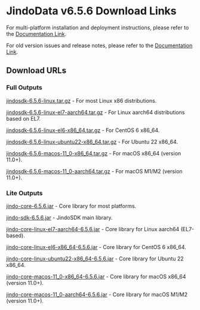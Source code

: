 # JindoData v6.5.6 Download Links

For multi-platform installation and deployment instructions, please refer to the [Documentation Link](jindosdk_deployment_multi_platform.md).

For old version issues and release notes, please refer to the [Documentation Link](../releases.md).

## Download URLs

### Full Outputs

[jindosdk-6.5.6-linux.tar.gz](https://jindodata-binary.oss-cn-shanghai.aliyuncs.com/release/6.5.6/jindosdk-6.5.6-linux.tar.gz) - For most Linux x86 distributions.

[jindosdk-6.5.6-linux-el7-aarch64.tar.gz](https://jindodata-binary.oss-cn-shanghai.aliyuncs.com/release/6.5.6/jindosdk-6.5.6-linux-el7-aarch64.tar.gz) - For Linux aarch64 distributions based on EL7.

[jindosdk-6.5.6-linux-el6-x86_64.tar.gz](https://jindodata-binary.oss-cn-shanghai.aliyuncs.com/release/6.5.6/jindosdk-6.5.6-linux-el6-x86_64.tar.gz) - For CentOS 6 x86_64.

[jindosdk-6.5.6-linux-ubuntu22-x86_64.tar.gz](https://jindodata-binary.oss-cn-shanghai.aliyuncs.com/release/6.5.6/jindosdk-6.5.6-linux-ubuntu22-x86_64.tar.gz) - For Ubuntu 22 x86_64.

[jindosdk-6.5.6-macos-11_0-x86_64.tar.gz](https://jindodata-binary.oss-cn-shanghai.aliyuncs.com/release/6.5.6/jindosdk-6.5.6-macos-11_0-x86_64.tar.gz) - For macOS x86_64 (version 11.0+).

[jindosdk-6.5.6-macos-11_0-aarch64.tar.gz](https://jindodata-binary.oss-cn-shanghai.aliyuncs.com/release/6.5.6/jindosdk-6.5.6-macos-11_0-aarch64.tar.gz) - For macOS M1/M2 (version 11.0+).

### Lite Outputs

[jindo-core-6.5.6.jar](https://jindodata-binary.oss-cn-shanghai.aliyuncs.com/mvn-repo/com/aliyun/jindodata/jindo-core/6.5.6/jindo-core-6.5.6.jar) - Core library for most platforms.

[jindo-sdk-6.5.6.jar](https://jindodata-binary.oss-cn-shanghai.aliyuncs.com/mvn-repo/com/aliyun/jindodata/jindo-sdk/6.5.6/jindo-sdk-6.5.6.jar) - JindoSDK main library.

[jindo-core-linux-el7-aarch64-6.5.6.jar](https://jindodata-binary.oss-cn-shanghai.aliyuncs.com/mvn-repo/com/aliyun/jindodata/jindo-core-linux-el7-aarch64/6.5.6/jindo-core-linux-el7-aarch64-6.5.6.jar) - Core library for Linux aarch64 (EL7-based).

[jindo-core-linux-el6-x86_64-6.5.6.jar](https://jindodata-binary.oss-cn-shanghai.aliyuncs.com/mvn-repo/com/aliyun/jindodata/jindo-core-linux-el6-x86_64/6.5.6/jindo-core-linux-el6-x86_64-6.5.6.jar) - Core library for CentOS 6 x86_64.

[jindo-core-linux-ubuntu22-x86_64-6.5.6.jar](https://jindodata-binary.oss-cn-shanghai.aliyuncs.com/mvn-repo/com/aliyun/jindodata/jindo-core-linux-ubuntu22-x86_64/6.5.6/jindo-core-linux-ubuntu22-x86_64-6.5.6.jar) - Core library for Ubuntu 22 x86_64.

[jindo-core-macos-11_0-x86_64-6.5.6.jar](https://jindodata-binary.oss-cn-shanghai.aliyuncs.com/mvn-repo/com/aliyun/jindodata/jindo-core-macos-11_0-x86_64/6.5.6/jindo-core-macos-11_0-x86_64-6.5.6.jar) - Core library for macOS x86_64 (version 11.0+).

[jindo-core-macos-11_0-aarch64-6.5.6.jar](https://jindodata-binary.oss-cn-shanghai.aliyuncs.com/mvn-repo/com/aliyun/jindodata/jindo-core-macos-11_0-aarch64/6.5.6/jindo-core-macos-11_0-aarch64-6.5.6.jar) - Core library for macOS M1/M2 (version 11.0+).